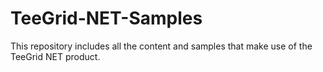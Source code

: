 # TeeGrid-NET-Samples
This repository includes all the content and samples that make use of the TeeGrid NET product.
